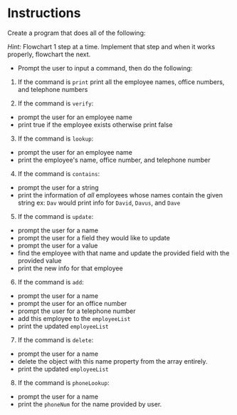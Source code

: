 # Instructions

Create a program that does all of the following:

*Hint:* Flowchart 1 step at a time. Implement that step and when it works properly, flowchart the next.

* Prompt the user to input a command, then do the following:

1. If the command is `print` print all the employee names, office numbers, and telephone numbers

2. If the command is `verify`:
  * prompt the user for an employee name
  * print true if the employee exists otherwise print false

3. If the command is `lookup`:
  * prompt the user for an employee name
  * print the employee's name, office number, and telephone number

4. If the command is `contains`:
  * prompt the user for a string
  * print the information of *all* employees whose names contain the given string
  ex: `Dav` would print info for `David`, `Davus`, and `Dave`

5. If the command is `update`:
  * prompt the user for a name
  * prompt the user for a field they would like to update
  * prompt the user for a value
  * find the employee with that name and update the provided field with the provided value
  * print the new info for that employee

6. If the command is `add`:
  * prompt the user for a name
  * prompt the user for an office number
  * prompt the user for a telephone number
  * add this employee to the `employeeList`
  * print the updated `employeeList`

7. If the command is `delete`:
  * prompt the user for a name
  * delete the object with this name property from the array entirely.
  * print the updated `employeeList`

8. If the command is `phoneLookup`:
  * prompt the user for a name
  * print the `phoneNum` for the name provided by user. 
  



